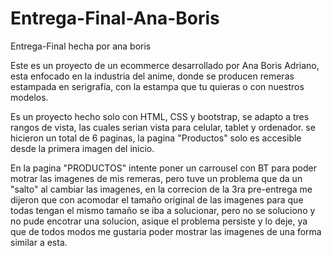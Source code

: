 # Entrega-Final-Ana-Boris
Entrega-Final hecha por ana boris

Este es un proyecto de un ecommerce desarrollado por Ana Boris Adriano, esta enfocado en la industria del anime,
donde se producen remeras estampada en serigrafía, con la estampa que tu quieras o con nuestros modelos.

Es un proyecto hecho solo con HTML, CSS y bootstrap, se adapto a tres rangos de vista, las cuales serian
vista para celular, tablet y ordenador. se hicieron un total de 6 paginas, la pagina "Productos" solo es 
accesible desde la primera imagen del inicio.


En la pagina "PRODUCTOS" intente poner un carrousel con BT para poder motrar las imagenes de mis remeras,
pero tuve un problema que da un "salto" al cambiar las imagenes, en la correcion de la 3ra pre-entrega
me dijeron que con acomodar el tamaño original de las imagenes para que todas tengan el mismo tamaño se iba
a solucionar, pero no se soluciono y no pude encotrar una solucion, asique el problema persiste y lo deje,
ya que de todos modos me gustaria poder mostrar las imagenes de una forma similar a esta.

